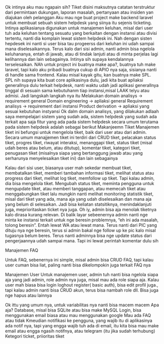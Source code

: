 Ok intinya aku mau ngapain sih?
Tiket disini maksutnya catatan terstruktur dari permintaan dukungan, laporan masalah, pertanyaan atau insiden yan diajukan oleh pelanggan
Aku mau nge buat project make backend laravel untuk membuat sebuah sistem helpdesk yang siinya itu sejenis ticketing. Intinya aplikasianya digunakan untuk manajemen keluhan, misal dari user tuh ada keluhan tentang sesuatu yang berkaitan dengan instansi atau divisi tertentu, nanti dia komplain lewat sistem helpdesk ini. Nah dengan sisten hepdesek ini nanti si user bisa tau progeerss dari keluhan ini udah sampai mana diselesaikannya. Terus kalo dari sisi admin, nanti admin bisa ngelola keluhananya, entah di jawab, atau di tindak lanjuti atau di minta perjelas lagi kelihannya dan lain sebagainya. Intinya sih supaya kendalannya terselesaikan. 
NAh untuk project ini buatnya make apa?, buatnya tuh make laravel, tapi kalo aku pribadi buatnya cukup di APIO nya saja, sisianya nanti di handle sama frontend. 
Kalau misal kayak gitu, kan buatnya make SPL. SPL nih supaya kita buat core aplikasinya dulu, jadi kita buat apliaksi generallnya dulu terkait helpdesk, nanti waktu udah jadi aplikasi generallnya tinggal di sesuain sama kebutuhanm tiap instansi,misal LAAK telyu atau admisi. Jadi langskah langkah nya itu
Melakukan domain analisys -> requirement general
Domain engineering -> apliaksi general
Requirement analisys -> requirement dari instansi
Product derivation -> apliaksi yang sesuai kebutuhan instyansi
Ok dalm domain analisys, yang dilakukan adlaah saya mempelajari sistem yang sudah ada, sistem helpdesk yang sudah ada terkait apa saja fitur yang ada pada sistem helpdesk secara umum terutama pada sistem helpdesk adalah sebagai berikut 
Makanjeemn Tiket
Manajemen tiket ini befungsi untuk mengelola tiket, baik dari user atau dari admin. Secara umum manajjemen tiket ini terdiri dari CRUD tiket, pelacakan status tiket, progres tiket, riwayat interaksi, menanggapi tiket, status tiket (misal udah beres atau belum, atau ditutup), komentar tiket, kategori tiket, penugasan tiket (misalnya siapa yang bertanggung jawab atau yang serharunya menyelesaikan tiket ini) dan lain sebagainya
 
Kalau dari sisi user, biasanya user mah sekedar membuat tiket, membatalkan tiket, memberi tambahan informasi tiket, melihat status atau progress dari tiket, melihat log tiket, memfollow up tiket. Tapi kalau admin, dia bisa mengelola tiket. Mengubah status tiket, meminta pengguna untuk mengupdate tiket, atau memberi tanggapan, atau memecah tiket atau menggabungkan tiket lalu mungkin nanti melihat monitoring statistik tiket, misal dari tiket yang ada, mana aja yang udah diselesaikan dan mana aja yang belum di selesaikan. Jadi bisa keliatan statsitiknya, menindaklanjuti juga, meprioritaskan ticket nya juga. Oh iy, admin bisa aja menolak tiketnya kalo dirasa kurang relevan. Di balik layar sebeenernya admin nanti nge minta ke instansi terkait untuk nge beresin problemnya, “eh ini ada masalah, tolong beresin”. Entah lewat WA atau lewat mana. Terus nanti dari PIC yang dituju nya nge beresin, terus si admin bakal nge follow up ke pic kalo misal tugasnya belum beres. Terus nanti adminnya bisa nge update status dari pengerjaannya udah sampai mana. Tapi ini lewat perintah komentar dulu sih



Manajemen FAQ

Untuk FAQ, sebenernya ini simple, misal admin bisa CRUD FAQ, tapi kalau user cuman bisa liat, paling nanti bisa dikelompokin juga terkait FAQ nya

Manajemen User
Untuk manajemen user, admin tuh nanti bisa ngelola siapa aja yang jadi admin, role admin nya juga, misal mau ada role siapa aja. Kalau user mah biasa bisa login loghout register( basic auth), bisa edit profil juga., tapi kalau admin nanti bisa CRUD akun, terus bisa nambah role dll. Bisa juga nge hapus atau lainnya

Ok ittu yang umum nya, untuk variabilitas nya nanti bisa macem macem
Apa aja?
Database, misal bisa SQLite atau bisa make MySQL
Login, bisa menggunakan email biasa atau mau menggunakan google
Mau ada FAQ atau tidak 
Kmeudian notifikasi ke pengguna, yang wajib itu di aplikasinya ada notif nya, tapi yang engga wajib tuh ada di email, itu kita bisa mau make email atau engga ngasih notifnya, atau telegram (itu jika sudah terhubung)
Ketegori ticket, priioritas tiket

